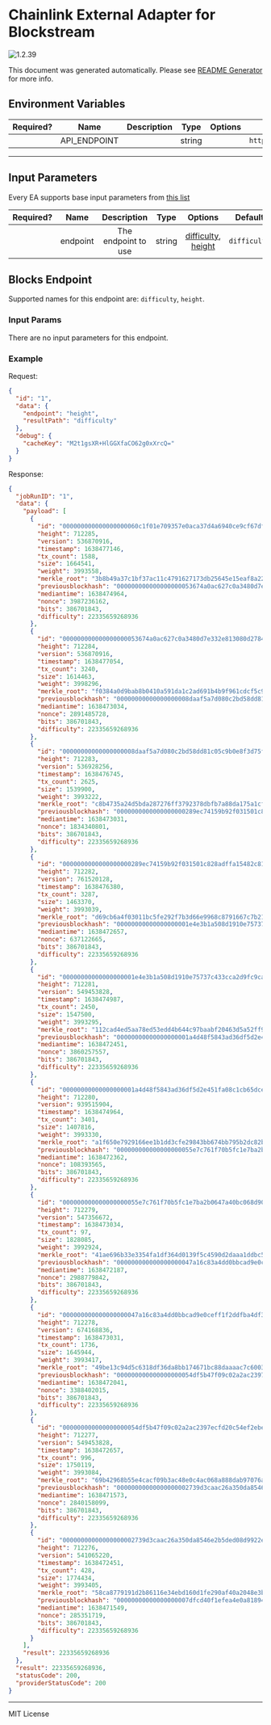 # Chainlink External Adapter for Blockstream

![1.2.39](https://img.shields.io/github/package-json/v/smartcontractkit/external-adapters-js?filename=packages/sources/blockstream/package.json)

This document was generated automatically. Please see [README Generator](../../scripts#readme-generator) for more info.

## Environment Variables

| Required? |     Name     | Description |  Type  | Options |            Default             |
| :-------: | :----------: | :---------: | :----: | :-----: | :----------------------------: |
|           | API_ENDPOINT |             | string |         | `https://blockstream.info/api` |

---

## Input Parameters

Every EA supports base input parameters from [this list](../../core/bootstrap#base-input-parameters)

| Required? |   Name   |     Description     |  Type  |                          Options                           |   Default    |
| :-------: | :------: | :-----------------: | :----: | :--------------------------------------------------------: | :----------: |
|           | endpoint | The endpoint to use | string | [difficulty](#blocks-endpoint), [height](#blocks-endpoint) | `difficulty` |

## Blocks Endpoint

Supported names for this endpoint are: `difficulty`, `height`.

### Input Params

There are no input parameters for this endpoint.

### Example

Request:

```json
{
  "id": "1",
  "data": {
    "endpoint": "height",
    "resultPath": "difficulty"
  },
  "debug": {
    "cacheKey": "M2t1gsXR+HlGGXfaCO62g0xXrcQ="
  }
}
```

Response:

```json
{
  "jobRunID": "1",
  "data": {
    "payload": [
      {
        "id": "000000000000000000060c1f01e709357e0aca37d4a6940ce9cf67dfa6c6ff4f",
        "height": 712285,
        "version": 536870916,
        "timestamp": 1638477146,
        "tx_count": 1588,
        "size": 1664541,
        "weight": 3993558,
        "merkle_root": "3b8b49a37c1bf37ac11c4791627173db25645e15eaf8a22daf9878c64c24878a",
        "previousblockhash": "000000000000000000053674a0ac627c0a3480d7e332e813080d2784f2421962",
        "mediantime": 1638474964,
        "nonce": 3987236162,
        "bits": 386701843,
        "difficulty": 22335659268936
      },
      {
        "id": "000000000000000000053674a0ac627c0a3480d7e332e813080d2784f2421962",
        "height": 712284,
        "version": 536870916,
        "timestamp": 1638477054,
        "tx_count": 3240,
        "size": 1614463,
        "weight": 3998296,
        "merkle_root": "f0384a0d9bab8b0410a591da1c2ad691b4b9f961cdcf5c99a38690ea41bd57b9",
        "previousblockhash": "00000000000000000008daaf5a7d080c2bd58dd81c05c9b0e8f3d75fd01f99c7",
        "mediantime": 1638473034,
        "nonce": 2891485728,
        "bits": 386701843,
        "difficulty": 22335659268936
      },
      {
        "id": "00000000000000000008daaf5a7d080c2bd58dd81c05c9b0e8f3d75fd01f99c7",
        "height": 712283,
        "version": 536928256,
        "timestamp": 1638476745,
        "tx_count": 2625,
        "size": 1539900,
        "weight": 3993222,
        "merkle_root": "c8b4735a24d5bda287276ff3792378dbfb7a88da175a1cf1ca799d1c50d78c5b",
        "previousblockhash": "0000000000000000000289ec74159b92f031501c828adffa15482c81bdb917f7",
        "mediantime": 1638473031,
        "nonce": 1834340801,
        "bits": 386701843,
        "difficulty": 22335659268936
      },
      {
        "id": "0000000000000000000289ec74159b92f031501c828adffa15482c81bdb917f7",
        "height": 712282,
        "version": 761520128,
        "timestamp": 1638476380,
        "tx_count": 3287,
        "size": 1463370,
        "weight": 3993039,
        "merkle_root": "d69cb6a4f03011bc5fe292f7b3d66e9968c8791667c7b21622166df8ccb27584",
        "previousblockhash": "00000000000000000001e4e3b1a508d1910e75737c433cca2d9fc9ca001196ff",
        "mediantime": 1638472657,
        "nonce": 637122665,
        "bits": 386701843,
        "difficulty": 22335659268936
      },
      {
        "id": "00000000000000000001e4e3b1a508d1910e75737c433cca2d9fc9ca001196ff",
        "height": 712281,
        "version": 549453828,
        "timestamp": 1638474987,
        "tx_count": 2450,
        "size": 1547500,
        "weight": 3993295,
        "merkle_root": "112cad4ed5aa78ed53edd4b644c97baabf20463d5a52ff95b2634c2c11f5805e",
        "previousblockhash": "00000000000000000001a4d48f5843ad36df5d2e451fa08c1cb65dcec52c6f51",
        "mediantime": 1638472451,
        "nonce": 3860257557,
        "bits": 386701843,
        "difficulty": 22335659268936
      },
      {
        "id": "00000000000000000001a4d48f5843ad36df5d2e451fa08c1cb65dcec52c6f51",
        "height": 712280,
        "version": 939515904,
        "timestamp": 1638474964,
        "tx_count": 3401,
        "size": 1407816,
        "weight": 3993330,
        "merkle_root": "a1f650e7929166ee1b1dd3cfe29843bb674bb795b2dc82b26e5430258b39e140",
        "previousblockhash": "000000000000000000055e7c761f70b5fc1e7ba2b0647a40bc068d904abd5fef",
        "mediantime": 1638472362,
        "nonce": 108393565,
        "bits": 386701843,
        "difficulty": 22335659268936
      },
      {
        "id": "000000000000000000055e7c761f70b5fc1e7ba2b0647a40bc068d904abd5fef",
        "height": 712279,
        "version": 547356672,
        "timestamp": 1638473034,
        "tx_count": 97,
        "size": 1828085,
        "weight": 3992924,
        "merkle_root": "41ae696b33e3354fa1df364d0139f5c4590d2daaa1ddbc5e1f4b1e04e6937d8d",
        "previousblockhash": "000000000000000000047a16c83a4dd0bbcad9e0ceff1f2ddfba4df3b46f8201",
        "mediantime": 1638472187,
        "nonce": 2988779842,
        "bits": 386701843,
        "difficulty": 22335659268936
      },
      {
        "id": "000000000000000000047a16c83a4dd0bbcad9e0ceff1f2ddfba4df3b46f8201",
        "height": 712278,
        "version": 674168836,
        "timestamp": 1638473031,
        "tx_count": 1736,
        "size": 1645944,
        "weight": 3993417,
        "merkle_root": "49be13c94d5c6318df36da8bb174671bc88daaaac7c600310a65d7dc7e5cfadb",
        "previousblockhash": "000000000000000000054df5b47f09c02a2ac2397ecfd20c54ef2ebe5351c354",
        "mediantime": 1638472041,
        "nonce": 3388402015,
        "bits": 386701843,
        "difficulty": 22335659268936
      },
      {
        "id": "000000000000000000054df5b47f09c02a2ac2397ecfd20c54ef2ebe5351c354",
        "height": 712277,
        "version": 549453828,
        "timestamp": 1638472657,
        "tx_count": 996,
        "size": 1750119,
        "weight": 3993084,
        "merkle_root": "69b42968b55e4cacf09b3ac48e0c4ac068a888dab97076ac71b6e0d1a301abba",
        "previousblockhash": "00000000000000000002739d3caac26a350da8546e2b5ded08d9922efc065be1",
        "mediantime": 1638471573,
        "nonce": 2840158099,
        "bits": 386701843,
        "difficulty": 22335659268936
      },
      {
        "id": "00000000000000000002739d3caac26a350da8546e2b5ded08d9922efc065be1",
        "height": 712276,
        "version": 541065220,
        "timestamp": 1638472451,
        "tx_count": 428,
        "size": 1774434,
        "weight": 3993405,
        "merkle_root": "58ca8779191d2b86116e34ebd160d1fe290af40a2048e3b1fb09d201a9f95805",
        "previousblockhash": "00000000000000000007dfcd40f1efea4e0a81894189c90d78364b271f075332",
        "mediantime": 1638471549,
        "nonce": 285351719,
        "bits": 386701843,
        "difficulty": 22335659268936
      }
    ],
    "result": 22335659268936
  },
  "result": 22335659268936,
  "statusCode": 200,
  "providerStatusCode": 200
}
```

---

MIT License
